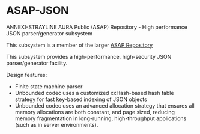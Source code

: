 # ASAP-JSON
ANNEXI-STRAYLINE AURA Public (ASAP) Repository - High performance JSON parser/generator subsystem

This subsystem is a member of the larger [ASAP Repository](https://github.com/annexi-strayline/ASAP)

This subsystem provides a high-performance, high-security JSON parser/generator facility.

Design features:
* Finite state machine parser
* Unbounded codec uses a customized xxHash-based hash table strategy for fast key-based indexing of JSON objects
* Unbounded codec uses an advanced allocation strategy that ensures all memory allocations are both constant, and page sized, reducing memory fragmentation in long-running, high-throughput applications (such as in server environments).